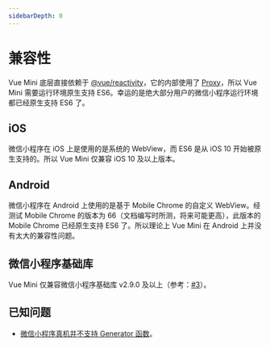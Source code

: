 ```yaml
---
sidebarDepth: 0
---
```


# 兼容性

Vue Mini 底层直接依赖于 [@vue/reactivity](https://github.com/vuejs/vue-next/tree/master/packages/reactivity)，它的内部使用了 [Proxy](https://developer.mozilla.org/zh-CN/docs/Web/JavaScript/Reference/Global_Objects/Proxy)，所以 Vue Mini 需要运行环境原生支持 ES6。幸运的是绝大部分用户的微信小程序运行环境都已经原生支持 ES6 了。

## iOS

微信小程序在 iOS 上是使用的是系统的 WebView，而 ES6 是从 iOS 10 开始被原生支持的。所以 Vue Mini 仅兼容 iOS 10 及以上版本。

## Android

微信小程序在 Android 上使用的是基于 Mobile Chrome 的自定义 WebView。经测试 Mobile Chrome 的版本为 66（文档编写时所测，将来可能更高），此版本的 Mobile Chrome 已经原生支持 ES6 了。所以理论上 Vue Mini 在 Android 上并没有太大的兼容性问题。

## 微信小程序基础库

Vue Mini 仅兼容微信小程序基础库 v2.9.0 及以上（参考：[#3](https://github.com/vue-mini/vue-mini/issues/3)）。

## 已知问题

- [微信小程序真机并不支持 Generator 函数](https://developers.weixin.qq.com/community/develop/doc/00080c83528300fe011a6ed2051400)。
